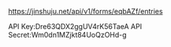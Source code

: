 https://jinshuju.net/api/v1/forms/eqbAZf/entries

API Key:Dre63QDX2ggUV4rK56TaeA
API Secret:Wm0dn1MZjkt84UoQzOHd-g